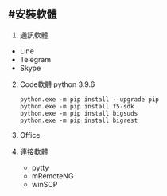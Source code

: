 #安裝軟體
----

1. 通訊軟體

  * Line
  * Telegram
  * Skype
 
2. Code軟體
   python 3.9.6
   ```
   python.exe -m pip install --upgrade pip
   python.exe -m pip install f5-sdk
   python.exe -m pip install bigsuds
   python.exe -m pip install bigrest
   ```
   
3. Office

4. 連接軟體

   * pytty
   * mRemoteNG
   * winSCP
